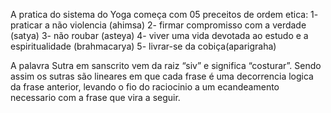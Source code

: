 A pratica do sistema do Yoga começa com 05 preceitos de ordem etica:
1- praticar a não violencia (ahimsa)
2- firmar compromisso com a verdade (satya)
3- não roubar (asteya)
4- viver uma vida devotada ao estudo e a espiritualidade (brahmacarya)
5- livrar-se da cobiça(aparigraha)


A palavra Sutra em sanscrito vem da raiz “siv” e significa “costurar”. Sendo assim os sutras são lineares em que cada frase é uma decorrencia logica da frase anterior, levando o fio do raciocinio a um ecandeamento necessario com a frase que vira a seguir. 